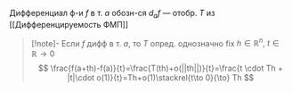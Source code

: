 Дифференциал ф-и $f$ в т. $a$ обозн-ся $d_{a}f$ — отобр. $T$ из [[Дифференцируемость ФМП]]

>[!note]- Если $f$ дифф в т. $a$, то $T$ опред. однозначно
> fix $h \in \mathbb{R}^{n},\ t\in \mathbb{R} \to 0$
> $$
> \frac{f(a+th)-f(a)}{t}=\frac{T(th)+o(||th||)}{t}=\frac{t \cdot Th + |t|\cdot o(1)}{t}=Th+o(1)\stackrel{t\to 0}{\to} Th
> $$
